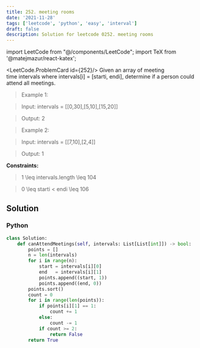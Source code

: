```yaml
---
title: 252. meeting rooms
date: '2021-11-28'
tags: ['leetcode', 'python', 'easy', 'interval']
draft: false
description: Solution for leetcode 0252. meeting rooms
---
```

import LeetCode from "@/components/LeetCode";
import TeX from '@matejmazur/react-katex';

<LeetCode.ProblemCard id={252}/>
Given an array of meeting time intervals where intervals[i] <TeX>=</TeX> [starti, endi], determine if a person could attend all meetings.

 > Example 1:



 > Input: intervals <TeX>=</TeX> [[0,30],[5,10],[15,20]]

 > Output: 2

 > Example 2:



 > Input: intervals <TeX>=</TeX> [[7,10],[2,4]]

 > Output: 1

 



**Constraints:**



 > 1 <TeX>\leq</TeX> intervals.length <TeX>\leq</TeX> 104

 > 0 <TeX>\leq</TeX> starti < endi <TeX>\leq</TeX> 106


## Solution
### Python
```python
class Solution:
    def canAttendMeetings(self, intervals: List[List[int]]) -> bool:
        points = []
        n = len(intervals)
        for i in range(n):
            start = intervals[i][0]
            end   = intervals[i][1]
            points.append((start, 1))
            points.append((end, 0))
        points.sort()
        count = 0
        for i in range(len(points)):
            if points[i][1] == 1:
                count += 1
            else:
                count -= 1
            if count >= 2:
                return False
        return True
```

